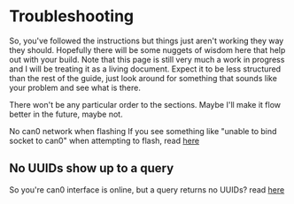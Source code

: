 # Troubleshooting

So, you've followed the instructions but things just aren't working they way they should. Hopefully there will be some nuggets of wisdom here that help out with your build. Note that this page is still very much a work in progress and I will be treating it as a living document. Expect it to be less structured than the rest of the guide, just look around for something that sounds like your problem and see what is there.

There won't be any particular order to the sections. Maybe I'll make it flow better in the future, maybe not.

No can0 network when flashing
If you see something like "unable to bind socket to can0" when attempting to flash, read [here](./no_can0.md)


## No UUIDs show up to a query

So you're can0 interface is online, but a query returns no UUIDs? read [here](./no_uuid.md)


